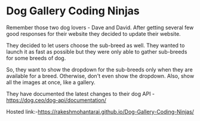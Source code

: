 # Dog Gallery Coding Ninjas
Remember those two dog lovers - Dave and David. After getting several few good responses for their website they decided to update their website.

They decided to let users choose the sub-breed as well. They wanted to launch it as fast as possible but they were only able to gather sub-breeds for some breeds of dog.

So, they want to show the dropdown for the sub-breeds only when they are available for a breed. Otherwise, don't even show the dropdown. Also, show all the images at once, like a gallery.

They have documented the latest changes to their dog API - https://dog.ceo/dog-api/documentation/ 

Hosted link:-https://rakeshmohantarai.github.io/Dog-Gallery-Coding-Ninjas/
